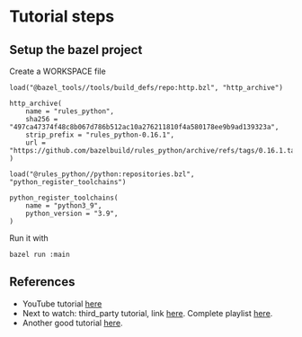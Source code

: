 # Tutorial steps

## Setup the bazel project

Create a WORKSPACE file

```shell
load("@bazel_tools//tools/build_defs/repo:http.bzl", "http_archive")

http_archive(
    name = "rules_python",
    sha256 = "497ca47374f48c8b067d786b512ac10a276211810f4a580178ee9b9ad139323a",
    strip_prefix = "rules_python-0.16.1",
    url = "https://github.com/bazelbuild/rules_python/archive/refs/tags/0.16.1.tar.gz",
)

load("@rules_python//python:repositories.bzl", "python_register_toolchains")

python_register_toolchains(
    name = "python3_9",
    python_version = "3.9",
)
```

Run it with

```shell
bazel run :main
```

## References

* YouTube tutorial [here](https://www.youtube.com/watch?v=y9GpV_K17xo)
* Next to watch: third_party tutorial, link [here](https://www.youtube.com/watch?v=bhirT014eCE). Complete playlist [here](https://www.youtube.com/watch?v=y9GpV_K17xo&list=PLDgAeh9AGP98VZoFi39t0jXYqkHzcC01m).
* Another good tutorial [here](https://testdriven.io/blog/bazel-builds/).
